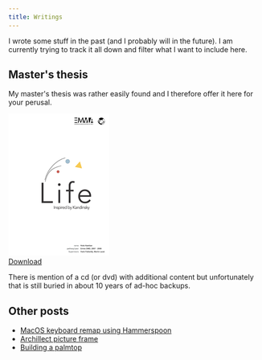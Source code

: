 ```yaml
---
title: Writings
---
```

I wrote some stuff in the past (and I probably will in the future). I am currently trying to track it all down and filter what I want to include here.

## Master's thesis
My master's thesis was rather easily found and I therefore offer it here for your perusal.

[![Front cover](./images/thesis.png)](./files/Thesis_Niels_Keetlaer.pdf)  
[Download](./files/Thesis_Niels_Keetlaer.pdf)

There is mention of a cd (or dvd) with additional content but unfortunately that is still buried in about 10 years of ad-hoc backups.

## Other posts

* [MacOS keyboard remap using Hammerspoon](./macos-keyboard-remap-using-hammerspoon)  
* [Archillect picture frame](../projects/archillect-picture-frame)  
* [Building a palmtop](../projects/punktop)

